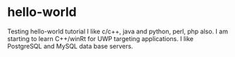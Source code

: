 # hello-world
Testing hello-world tutorial
I like c/c++, java and python, perl, php also.
I am starting to learn C++/winRt for UWP targeting applications.
I like PostgreSQL and MySQL data base servers.
